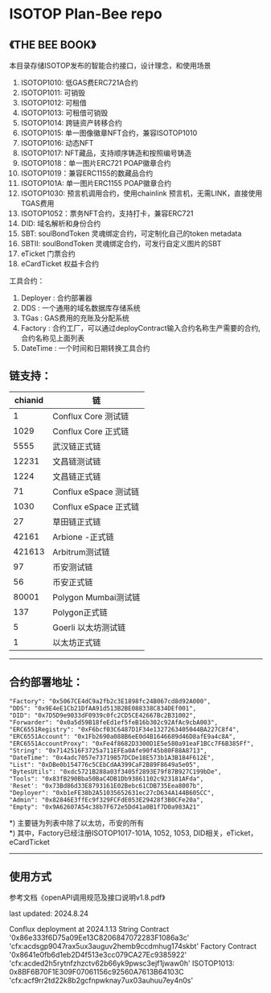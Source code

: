 # ISOTOP Plan-Bee repo
## 《THE BEE BOOK》 

本目录存储ISOTOP发布的智能合约接口，设计理念，和使用场景  
1. ISOTOP1010: 低GAS费ERC721A合约  
2. ISOTOP1011: 可销毁  
3. ISOTOP1012: 可租借 
4. ISOTOP1013: 可租借可销毁  
5. ISOTOP1014: 跨链资产转移合约  
6. ISOTOP1015: 单一图像徽章NFT合约，兼容ISOTOP1010   
7. ISOTOP1016: 动态NFT   
8. ISOTOP1017: NFT藏品，支持顺序铸造和按照编号铸造 
9. ISOTOP1018：单一图片ERC721 POAP徽章合约
10. ISOTOP1019：兼容ERC1155的数藏品合约
11. ISOTOP101A: 单一图片ERC1155 POAP徽章合约
12. ISOTOP1030: 预言机调用合约，使用chainlink 预言机，无需LINK，直接使用TGAS费用  
13. ISOTOP1052：票务NFT合约，支持打卡，兼容ERC721
14. DID: 域名解析和身份合约
15. SBT: soulBondToken 灵魂绑定合约，可定制化自己的token metadata
16. SBTII: soulBondToken 灵魂绑定合约，可发行自定义图片的SBT
17. eTicket 门票合约
18. eCardTicket 权益卡合约

工具合约：  
1. Deployer : 合约部署器  
2. DDS :  一个通用的域名数据库存储系统  
3. TGas : GAS费用的充账及分配系统  
4. Factory : 合约工厂，可以通过deployContract输入合约名称生产需要的合约, 合约名称见上面列表  
5. DateTime : 一个时间和日期转换工具合约  


## 链支持：

|     chianid    |     链                       |
|----------------|------------------------------|
|     1          |     Conflux Core 测试链      |
|     1029       |     Conflux Core 正式链      |
|     5555       |     武汉链正式链             |
|     12231      |     文昌链测试链             |
|     1224       |     文昌链正式链             |
|     71         |     Conflux eSpace 测试链    |
|     1030       |     Conflux eSpace 正式链    |
|     27         |     草田链正式链             |
|     42161      |     Arbione -正式链          |
|     421613     |     Arbitrum测试链           |
|     97         |     币安测试链               |
|     56         |     币安正式链               |
|     80001      |     Polygon Mumbai测试链     |
|     137        |     Polygon正式链            |
|     5          |     Goerli 以太坊测试链      |
|     1          |     以太坊正式链             |

***
## 合约部署地址：
    "Factory": "0x5067CE4dC9a2fb2c3E1898fc24B067cd8d92A000", 
    "DDS": "0x9E4eE1Cb21DfAA91d513B2BE088338C834DEf001",  
    "DID": "0x7D5D9e9033dF0939c0fc2CD5CE42667Bc2B31002",  
    "Forwarder": "0x0a5d59B18feEd1ef5feB16b302c92AfAc9cbA003",  
    "ERC6551Registry": "0xF6bcf03C6487D1F34e1327263405044BA227C8f4",
    "ERC6551Account": "0x1Fb2690a088B6eE0d4B1646689d46D8afE9a4c8A",
    "ERC6551AccountProxy": "0xFe4f8682D3300D1E5e580a91eaF1BCc7F6B385Ff",
    "String": "0x7142516F3725a711EFEa0Afe90f45b80F88A8713",
    "DateTime": "0x4adc7057e73719857DCDe18E573b1A3B184F612E",
    "List": "0xDBe0b154776c5CEbCdAA399CaF2B89F8649a5e05",
    "BytesUtils": "0xdc5721B288a03f3405f2893E79f87B927C199bDe",
    "Tools": "0x83fB290Bba50BaC4DB1Db93861102c923181AFda",
    'Reset': "0x73Bd86d33E8793161E02Bebc61CDB735Eea8007b",
    "Deployer": "0xb1eFE38b2A51035652631ec27cD634A144B605CC", 
    "Admin": "0x82846E3ffEc9f329FCFdE053E29428f3B0CFe20a",  
    "Empty": "0x9A62607A54c38b7F672e5Dd41a0B1f7D0a983A21"  

*) 主要链为列表中除了以太坊，币安的所有    
*) 其中，Factory已经注册ISOTOP1017-101A, 1052, 1053, DID相关，eTicket， eCardTicket    

***
## 使用方式
参考文档《openAPI调用规范及接口说明v1.8.pdf》

last updated: 2024.8.24

Conflux deployment at 2024.1.13
String Contract '0x86e333f6D75a09Ee13C8206847072283F1086a3c' 'cfx:acdsgp9047rax5ux3auguv2hemb9ccdmhug174skbt'
Factory Contract '0x8641e0fb6d1eb2D4f513e3cc079CA27Ec9385922' 'cfx:acded2h5rytnfzhzctv62b66yk9pwsc3ejf1jwaw0h'
ISOTOP1013: 0x8BF6B70F1E309F07061156c92560A7613B64103C 'cfx:acf9rr2td22k8b2gcfnpwknay7ux03auhuu7ey4n0s'


